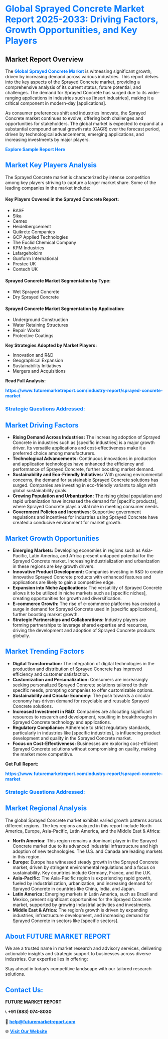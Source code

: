 <h1 style="color: #007BFF;">Global Sprayed Concrete Market Report 2025-2033: Driving Factors, Growth Opportunities, and Key Players</h1>

<section id="overview">
<h2>Market Report Overview</h2>
<p>The <a href="https://www.futuremarketreport.com/industry-report/sprayed-concrete-market" style="color: #007BFF; text-decoration: none;"><strong>Global Sprayed Concrete Market</strong></a> is witnessing significant growth, driven by increasing demand across various industries. This report delves into the key aspects of the Sprayed Concrete market, providing a comprehensive analysis of its current status, future potential, and challenges. The demand for Sprayed Concrete has surged due to its wide-ranging applications in industries such as [insert industries], making it a critical component in modern-day [applications].</p>
<p>As consumer preferences shift and industries innovate, the Sprayed Concrete market continues to evolve, offering both challenges and opportunities for stakeholders. The global market is expected to expand at a substantial compound annual growth rate (CAGR) over the forecast period, driven by technological advancements, emerging applications, and increasing investments by major players.</p>
</section>

<section id="overview">
<p><a href="https://www.futuremarketreport.com/request-sample/reportId=53078" style="color: #007BFF; text-decoration: none;"><strong>Explore Sample Report Here</strong></a></p>
</section>

<section id="key-players">
<h2 style="color: #007BFF;">Market Key Players Analysis</h2>
<p>The Sprayed Concrete market is characterized by intense competition among key players striving to capture a larger market share. Some of the leading companies in the market include:</p>
<h4>Key Players Covered in the Sprayed Concrete Report:</h4>
<ul><li>BASF</li><li>Sika</li><li>Cemex</li><li>Heidelbergcement</li><li>Quikrete Companies</li><li>GCP Applied Technologies</li><li>The Euclid Chemical Company</li><li>KPM Industries</li><li>Lafargeholcim</li><li>Gunform International</li><li>Prestec UK</li><li>Contech UK</li></ul>
<h4>Sprayed Concrete Market Segmentation by Type:</h4>
<ul><li>Wet Sprayed Concrete</li><li>Dry Sprayed Concrete</li></ul>

<h4>Sprayed Concrete Market Segmentation by Application:</h4>
<ul><li>Underground Construction</li><li>Water Retaining Structures</li><li>Repair Works</li><li>Protective Coatings</li></ul>
<p><strong>Key Strategies Adopted by Market Players:</strong></p>
<ul>
<li>Innovation and R&D</li>
<li>Geographical Expansion</li>
<li>Sustainability Initiatives</li>
<li>Mergers and Acquisitions</li>
</ul>
</section>

<section>
<p><strong>Read Full Analysis: </strong></p><a href="https://www.futuremarketreport.com/industry-report/sprayed-concrete-market" style="color: #007BFF; text-decoration: none;"><strong>https://www.futuremarketreport.com/industry-report/sprayed-concrete-market</strong></a>
<h3 style="color: #007BFF;">Strategic Questions Addressed:</h3>
</section>

<section id="driving-factors">
<h2 style="color: #007BFF;">Market Driving Factors</h2>
<ul>
<li><strong>Rising Demand Across Industries:</strong> The increasing adoption of Sprayed Concrete in industries such as [specific industries] is a major growth driver. Its versatile applications and cost-effectiveness make it a preferred choice among manufacturers.</li>
<li><strong>Technological Advancements:</strong> Continuous innovations in production and application technologies have enhanced the efficiency and performance of Sprayed Concrete, further boosting market demand.</li>
<li><strong>Sustainability and Eco-Friendly Initiatives:</strong> With growing environmental concerns, the demand for sustainable Sprayed Concrete solutions has surged. Companies are investing in eco-friendly variants to align with global sustainability goals.</li>
<li><strong>Growing Population and Urbanization:</strong> The rising global population and rapid urbanization have increased the demand for [specific products], where Sprayed Concrete plays a vital role in meeting consumer needs.</li>
<li><strong>Government Policies and Incentives:</strong> Supportive government regulations and incentives for industries using Sprayed Concrete have created a conducive environment for market growth.</li>
</ul>
</section>

<section id="growth-opportunities">
<h2 style="color: #007BFF;">Market Growth Opportunities</h2>
<ul>
<li><strong>Emerging Markets:</strong> Developing economies in regions such as Asia-Pacific, Latin America, and Africa present untapped potential for the Sprayed Concrete market. Increasing industrialization and urbanization in these regions are key growth drivers.</li>
<li><strong>Innovative Product Development:</strong> Companies investing in R&D to create innovative Sprayed Concrete products with enhanced features and applications are likely to gain a competitive edge.</li>
<li><strong>Expansion into Niche Applications:</strong> The versatility of Sprayed Concrete allows it to be utilized in niche markets such as [specific niches], creating opportunities for growth and diversification.</li>
<li><strong>E-commerce Growth:</strong> The rise of e-commerce platforms has created a surge in demand for Sprayed Concrete used in [specific applications], further boosting market growth.</li>
<li><strong>Strategic Partnerships and Collaborations:</strong> Industry players are forming partnerships to leverage shared expertise and resources, driving the development and adoption of Sprayed Concrete products globally.</li>
</ul>
</section>

<section id="trending-factors">
<h2 style="color: #007BFF;">Market Trending Factors</h2>
<ul>
<li><strong>Digital Transformation:</strong> The integration of digital technologies in the production and distribution of Sprayed Concrete has improved efficiency and customer satisfaction.</li>
<li><strong>Customization and Personalization:</strong> Consumers are increasingly seeking personalized Sprayed Concrete solutions tailored to their specific needs, prompting companies to offer customizable options.</li>
<li><strong>Sustainability and Circular Economy:</strong> The push towards a circular economy has driven demand for recyclable and reusable Sprayed Concrete solutions.</li>
<li><strong>Increased Investment in R&D:</strong> Companies are allocating significant resources to research and development, resulting in breakthroughs in Sprayed Concrete technology and applications.</li>
<li><strong>Regulatory Compliance:</strong> Adherence to strict regulatory standards, particularly in industries like [specific industries], is influencing product development and quality in the Sprayed Concrete market.</li>
<li><strong>Focus on Cost-Effectiveness:</strong> Businesses are exploring cost-efficient Sprayed Concrete solutions without compromising on quality, making the market more competitive.</li>
</ul>
</section>

<section>
<p><strong>Get Full Report: </strong></p><a href="https://www.futuremarketreport.com/industry-report/sprayed-concrete-market" style="color: #007BFF; text-decoration: none;"><strong>https://www.futuremarketreport.com/industry-report/sprayed-concrete-market</strong></a>
<h3 style="color: #007BFF;">Strategic Questions Addressed:</h3>
</section>


<section id="regional-analysis">
<h2 style="color: #007BFF;">Market Regional Analysis</h2>
<p>The global Sprayed Concrete market exhibits varied growth patterns across different regions. The key regions analyzed in this report include North America, Europe, Asia-Pacific, Latin America, and the Middle East & Africa:</p>
<ul>
<li><strong>North America:</strong> This region remains a dominant player in the Sprayed Concrete market due to its advanced industrial infrastructure and high adoption of new technologies. The U.S. and Canada are leading markets in this region.</li>
<li><strong>Europe:</strong> Europe has witnessed steady growth in the Sprayed Concrete market, driven by stringent environmental regulations and a focus on sustainability. Key countries include Germany, France, and the U.K.</li>
<li><strong>Asia-Pacific:</strong> The Asia-Pacific region is experiencing rapid growth, fueled by industrialization, urbanization, and increasing demand for Sprayed Concrete in countries like China, India, and Japan.</li>
<li><strong>Latin America:</strong> Emerging markets in Latin America, such as Brazil and Mexico, present significant opportunities for the Sprayed Concrete market, supported by growing industrial activities and investments.</li>
<li><strong>Middle East & Africa:</strong> The region’s growth is driven by expanding industries, infrastructure development, and increasing demand for Sprayed Concrete in sectors like [specific sectors].</li>
</ul>
</section>

<footer>
<h2 style="color: #007BFF;">About FUTURE MARKET REPORT</h2>
<p>We are a trusted name in market research and advisory services, delivering actionable insights and strategic support to businesses across diverse industries. Our expertise lies in offering:</p>

<p>Stay ahead in today’s competitive landscape with our tailored research solutions.</p>

<h2 style="color: #007BFF;">Contact Us:</h2>
<p><strong>FUTURE MARKET REPORT</strong></p>
<p>📞 <strong>+91 (883) 074-8030</strong></p>
<p>📧 <strong><a href="mailto:help@futuremarketreport.com" style="color: #007BFF;">help@futuremarketreport.com</a></strong></p>
<p>🌐 <strong><a href="https://www.futuremarketreport.com/" style="color: #007BFF;">Visit Our Website</a></strong></p>
</footer>